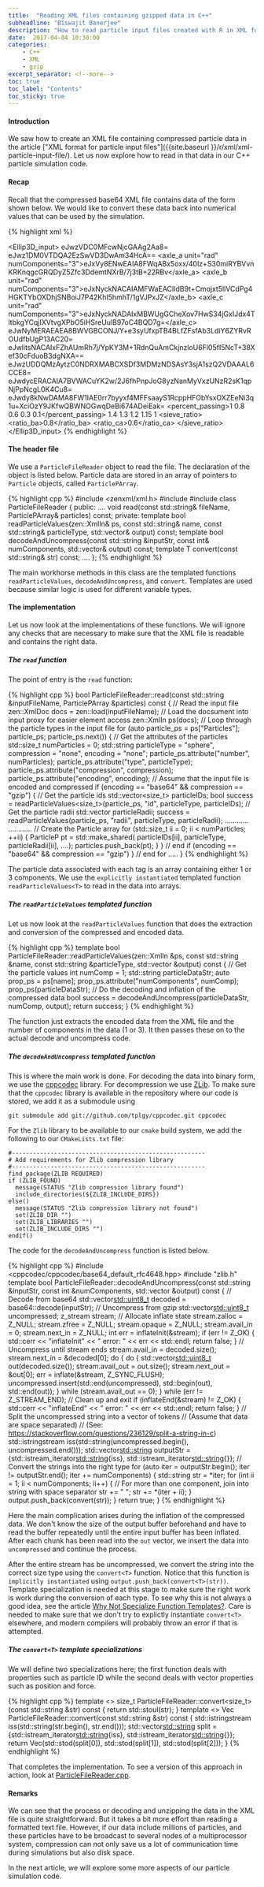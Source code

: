 ```yaml
---
title:  "Reading XML files containing gzipped data in C++"
subheadline: "Biswajit Banerjee"
description: "How to read particle input files created with R in XML format"
date:  2017-04-04 10:30:00
categories:
    - C++
    - XML
    - gzip
excerpt_separator: <!--more-->
toc: true
toc_label: "Contents"
toc_sticky: true
---
```


#### Introduction ####
We saw how to create an XML file containing compressed particle data in
the article ["XML format for particle input files"]({{site.baseurl }}/r/xml/xml-particle-input-file/).
Let us now explore how to read in that data in our C++ particle simulation code.
<!--more-->

#### Recap ####
Recall that the compressed base64 XML file contains data of the form shown below.  We would like
to convert these data back into numerical values that can be used by the simulation.

{% highlight xml %}
<?xml version="1.0"?>
<Ellip3D_input>
  <Particles number="3" type="ellipsoid" compression="gzip" encoding="base64">
    <id unit="none" numComponents="1">eJwzVDC0MFcwNjcGAAg2Aa8=</id>
    <radii unit="m" numComponents="3">eJwz1DM0VTDQA2EzSwVD3DwAm34HcA==</radii>
    <axle_a unit="rad" numComponents="3">eJxVy8ENwEAIA8FWqABx5oxx/40lz+S30miRYBVvnKRKnqgcGRQDyZ5Zfc3DdemtNXrB/7j3tB+22RBv</axle_a>
    <axle_b unit="rad" numComponents="3">eJxNyckNACAIAMFWaEACIldB9t+Cmojxt5llVCdPg4HGKTYbOXDhjSNBoiJ7P42KhI5hmhT/1gVJPxJZ</axle_b>
    <axle_c unit="rad" numComponents="3">eJxNyckNADAIxMBWUgGCheXov7HwS34jGxIJdx4TltbkgYCqjIXVtvgXPbO5iHSreUulB97oC4BQD7g=</axle_c>
    <position unit="m" numComponents="3">eJwNyMERAEAEA8BWVGBCONJ/Y+e3syUfxpTB4BLfZFsfAb3LdiY6ZYRvROUdfbUgP13AC20=</position>
    <velocity unit="m/s" numComponents="3">eJwlitsNACAIxFZhAUmRh7j/YpKY3M+1RdnQuAmCkjnzloU6Fl05fI5NcT+38Xef30cFduoB3dgNXA==</velocity>
    <omega unit="rad/s" numComponents="3">eJwzUDDQMzAytzC0NDRXMABCXSDf3MDMzNDSAsY3sjA1szQ2VDAAAL6CCE8=</omega>
    <force unit="N" numComponents="3">eJwdycERACAIA7BVWACuYK2w/2J6fhPnpJoG8yzNanMyVxzUNzR2sK1qpNjPpNcgL0K4Cu8=</force>
    <moment unit="Nm" numComponents="3">eJwdy8kNwDAMA8FW1IAE0rr7byyxf4MFFsaayS1RcppHFObYsxOXZEeNi3q1u+XciOzY9JKfwQBWNOGwqDeBi674ADeiEak=</moment>
  </Particles>
  <Sieves number="5" compression="none" encoding="ascii">
    <percent_passing>1 0.8 0.6 0.3 0.1</percent_passing>
    <size unit="mm">1.4 1.3 1.2 1.15 1</size>
    <sieve_ratio>
      <ratio_ba>0.8</ratio_ba>
      <ratio_ca>0.6</ratio_ca>
    </sieve_ratio>
  </Sieves>
</Ellip3D_input>
{% endhighlight %}

#### The header file ####
We use a `ParticleFileReader` object to read the file.  The declaration of the object is
listed below. Particle data are stored in an array of pointers to `Particle`
objects, called `ParticlePArray`.

{% highlight cpp %}
#include <zenxml/xml.h>
#include <string>
#include <vector>
class ParticleFileReader
{
public:
  ....
  void read(const std::string& fileName,
            ParticlePArray& particles) const;
private:
  template<typename T>
  bool readParticleValues(zen::XmlIn& ps,
                          const std::string& name,
                          const std::string& particleType,
                          std::vector<T>& output) const;
  template<typename T>
  bool decodeAndUncompress(const std::string &inputStr,
                           const int& numComponents,
                           std::vector<T>& output) const;
  template<typename T>
  T convert(const std::string& str) const;
  ....
};
{% endhighlight %}

The main workhorse methods in this class are the templated functions
`readParticleValues`, `decodeAndUncompress`, and `convert`.  Templates
are used because similar logic is used for different variable types.

#### The implementation ####
Let us now look at the implementations of these functions.  We will ignore
any checks that are necessary to make sure that the XML file is readable
and contains the right data.

##### The `read` function #####
The point of entry is the `read` function:

{% highlight cpp %}
bool
ParticleFileReader::read(const std::string &inputFileName,
                         ParticlePArray &particles) const
{
  // Read the input file
  zen::XmlDoc docs = zen::load(inputFileName);
  // Load the docsument into input proxy for easier element access
  zen::XmlIn ps(docs);
  // Loop through the particle types in the input file
  for (auto particle_ps = ps["Particles"]; particle_ps; particle_ps.next()) {
    // Get the attributes of the particles
    std::size_t numParticles = 0;
    std::string particleType = "sphere", compression = "none", encoding = "none";
    particle_ps.attribute("number", numParticles);
    particle_ps.attribute("type", particleType);
    particle_ps.attribute("compression", compression);
    particle_ps.attribute("encoding", encoding);
    // Assume that the input file is encoded and compressed
    if (encoding == "base64" && compression == "gzip") {
      // Get the particle ids
      std::vector<size_t> particleIDs;
      bool success = readParticleValues<size_t>(particle_ps,
                                                "id", particleType,
                                                particleIDs);
      // Get the particle radii
      std::vector<Vec> particleRadii;
      success = readParticleValues<Vec>(particle_ps,
                                        "radii", particleType,
                                        particleRadii);
      ............
      ............
      // Create the Particle array
      for (std::size_t ii = 0; ii < numParticles; ++ii) {
        ParticleP pt = std::make_shared<Particle>(
            particleIDs[ii], particleType, particleRadii[ii], ....);
        particles.push_back(pt);
      }
    } // end if (encoding == "base64" && compression == "gzip") 
  } // end for
  .....
}
{% endhighlight %}

The particle data associated with each tag is an array containing either 1 or 3
components.  We use the `explicitly instantiated` templated function
`readParticleValues<T>` to read in the data into arrays.

##### The `readParticleValues` templated function #####
Let us now look at the `readParticleValues` function that does the extraction
and conversion of the compressed and encoded data.

{% highlight cpp %}
template <typename T>
bool
ParticleFileReader::readParticleValues(zen::XmlIn &ps,
                                       const std::string &name,
                                       const std::string &particleType,
                                       std::vector<T> &output) const
{
  // Get the particle values
  int numComp = 1;
  std::string particleDataStr;
  auto prop_ps = ps[name];
  prop_ps.attribute("numComponents", numComp);
  prop_ps(particleDataStr);
  // Do the decoding and inflation of the compressed data
  bool success = decodeAndUncompress<T>(particleDataStr, numComp, output);
  return success;
}
{% endhighlight %}

The function just extracts the encoded data from the XML file and the number
of components in the data (1 or 3).  It then passes these on to the actual
decode and uncompress code.

##### The `decodeAndUncompress` templated function #####
This is where the main work is done.  For decoding the data into
binary form, we use the [cppcodec](https://github.com/tplgy/cppcodec)
library.  For decompression we use [ZLib](http://zlib.net/zlib_how.html).
To make sure that the `cppcodec` library is available in the repository
where our code is stored, we add it as a submodule using

~~~~
git submodule add git://github.com/tplgy/cppcodec.git cppcodec
~~~~

For the `Zlib` library to be available to our `cmake` build system, we add
the following to our `CMakeLists.txt` file:

~~~~
#-------------------------------------------------------
# Add requirements for Zlib compression library 
#-------------------------------------------------------
find_package(ZLIB REQUIRED)
if (ZLIB_FOUND)
  message(STATUS "Zlib compression library found")
  include_directories(${ZLIB_INCLUDE_DIRS})
else()
  message(STATUS "Zlib compression library not found")
  set(ZLIB_DIR "")
  set(ZLIB_LIBRARIES "")
  set(ZLIB_INCLUDE_DIRS "")
endif()
~~~~

The code for the `decodeAndUncompress` function is listed below.

{% highlight cpp %}
#include <cppcodec/cppcodec/base64_default_rfc4648.hpp>
#include "zlib.h"
template <typename T>
bool
ParticleFileReader::decodeAndUncompress(const std::string &inputStr,
                                        const int &numComponents,
                                        std::vector<T> &output) const
{
  // Decode from base64
  std::vector<std::uint8_t> decoded = base64::decode(inputStr);
  // Uncompress from gzip
  std::vector<std::uint8_t> uncompressed;
  z_stream stream;
  // Allocate inflate state
  stream.zalloc = Z_NULL;
  stream.zfree = Z_NULL;
  stream.opaque = Z_NULL;
  stream.avail_in = 0;
  stream.next_in = Z_NULL;
  int err = inflateInit(&stream);
  if (err != Z_OK) {
    std::cerr << "inflateInit" << " error: " << err << std::endl;
    return false;
  }
  // Uncompress until stream ends
  stream.avail_in = decoded.size();
  stream.next_in = &decoded[0];
  do {
    do {
      std::vector<std::uint8_t> out(decoded.size());
      stream.avail_out = out.size();
      stream.next_out = &out[0];
      err = inflate(&stream, Z_SYNC_FLUSH);
      uncompressed.insert(std::end(uncompressed), std::begin(out), std::end(out));
    } while (stream.avail_out == 0);
  } while (err != Z_STREAM_END);
  // Clean up and exit
  if (inflateEnd(&stream) != Z_OK) {
    std::cerr << "inflateEnd" << " error: " << err << std::endl;
    return false;
  }
  // Split the uncompressed string into a vector of tokens
  // (Assume that data are space separated)
  // (See: https://stackoverflow.com/questions/236129/split-a-string-in-c)
  std::istringstream iss(std::string(uncompressed.begin(), uncompressed.end()));
  std::vector<std::string> outputStr = {std::istream_iterator<std::string>{iss},
                                        std::istream_iterator<std::string>{}};
  // Convert the strings into the right type
  for (auto iter = outputStr.begin(); iter != outputStr.end(); iter += numComponents) {
    std::string str = *iter;
    for (int ii = 1; ii < numComponents; ii++) {
      // For more than one component, join into string with space separator
      str += " ";
      str += *(iter + ii);
    }
    output.push_back(convert<T>(str));
  }
  return true;
}
{% endhighlight %}

Here the main complication arises during the inflation of the compressed data.  We
don't know the size of the output buffer beforehand and have to read the buffer repeatedly
until the entire input buffer has been inflated.  After each chunk has been read
into the `out` vector, we insert the data into `uncompressed` and continue the process.

After the entire stream has be uncompressed, we convert the string into the correct
size type using the `convert<T>` function.  Notice that this function is `implicitly
instantiated` using `output.push_back(convert<T>(str))`.  Template specialization
is needed at this stage to make sure the right work is work during the conversion
of each type.  To see why this is not always a good idea, see the article 
[Why Not Specialize Function Templates?](http://www.gotw.ca/publications/mill17.htm).
Care is needed to make sure that we don't try to explictly instantiate `convert<T>`
elsewhere, and modern compilers will probably throw an error if that is attempted.

##### The `convert<T>` template specializations #####
We will define two specializations here;  the first function deals with
properties such as particle ID while the second deals with vector properties
such as position and force.

{% highlight cpp %}
template <>
size_t
ParticleFileReader::convert<size_t>(const std::string &str) const
{
  return std::stoul(str);
}
template <>
Vec
ParticleFileReader::convert<Vec>(const std::string &str) const
{
  std::istringstream iss(std::string(str.begin(), str.end()));
  std::vector<std::string> split = {std::istream_iterator<std::string>{iss},
                                    std::istream_iterator<std::string>{}};
  return Vec(std::stod(split[0]), std::stod(split[1]), std::stod(split[2]));
}
{% endhighlight %}

That completes the implementation.  To see a version of this approach in action,
look at [ParticleFileReader.cpp](https://github.com/bbanerjee/ParSim/blob/master/ThirdParty/paraEllip3d_DEM_PD/src/InputOutput/ParticleFileReader.cpp).

#### Remarks ####
We can see that the process or decoding and unzipping the data in the XML file is
quite straightforward.  But it takes a bit more effort than reading a formatted text file.
However, if our data include millions of particles, and these particles have to be
broadcast to several nodes of a multiprocessor system, compression can not only save us a
lot of communication time during simulations but also disk space.

In the next article, we will explore some more aspects of our particle simulation code.

<script src="https://d3js.org/d3.v4.min.js"></script>
<script src="{{ site.baseurl }}/assets/js/yieldsurface.js"></script>
<script>
  d3.json("{{ site.baseurl }}/assets/json/yieldSurfData.json", drawYieldSurface);
</script>

